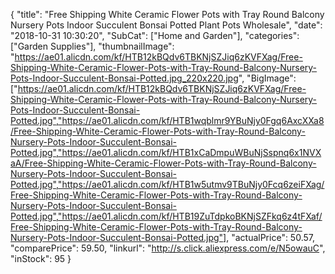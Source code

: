 {
	"title": "Free Shipping White Ceramic Flower Pots with Tray Round Balcony Nursery Pots Indoor Succulent Bonsai Potted Plant Pots Wholesale",
	"date": "2018-10-31 10:30:20",
	"SubCat": ["Home and Garden"],
	"categories": ["Garden Supplies"],
	"thumbnailImage": "https://ae01.alicdn.com/kf/HTB12kBQdv6TBKNjSZJiq6zKVFXag/Free-Shipping-White-Ceramic-Flower-Pots-with-Tray-Round-Balcony-Nursery-Pots-Indoor-Succulent-Bonsai-Potted.jpg_220x220.jpg",
	"BigImage": ["https://ae01.alicdn.com/kf/HTB12kBQdv6TBKNjSZJiq6zKVFXag/Free-Shipping-White-Ceramic-Flower-Pots-with-Tray-Round-Balcony-Nursery-Pots-Indoor-Succulent-Bonsai-Potted.jpg","https://ae01.alicdn.com/kf/HTB1wqblmr9YBuNjy0Fgq6AxcXXa8/Free-Shipping-White-Ceramic-Flower-Pots-with-Tray-Round-Balcony-Nursery-Pots-Indoor-Succulent-Bonsai-Potted.jpg","https://ae01.alicdn.com/kf/HTB1xCaDmpuWBuNjSspnq6x1NVXaA/Free-Shipping-White-Ceramic-Flower-Pots-with-Tray-Round-Balcony-Nursery-Pots-Indoor-Succulent-Bonsai-Potted.jpg","https://ae01.alicdn.com/kf/HTB1w5utmv9TBuNjy0Fcq6zeiFXag/Free-Shipping-White-Ceramic-Flower-Pots-with-Tray-Round-Balcony-Nursery-Pots-Indoor-Succulent-Bonsai-Potted.jpg","https://ae01.alicdn.com/kf/HTB19ZuTdpkoBKNjSZFkq6z4tFXaf/Free-Shipping-White-Ceramic-Flower-Pots-with-Tray-Round-Balcony-Nursery-Pots-Indoor-Succulent-Bonsai-Potted.jpg"],
	"actualPrice": 50.57,
	"comparePrice": 59.50,
	"linkurl": "http://s.click.aliexpress.com/e/N5owauC",
	"inStock": 95
}
